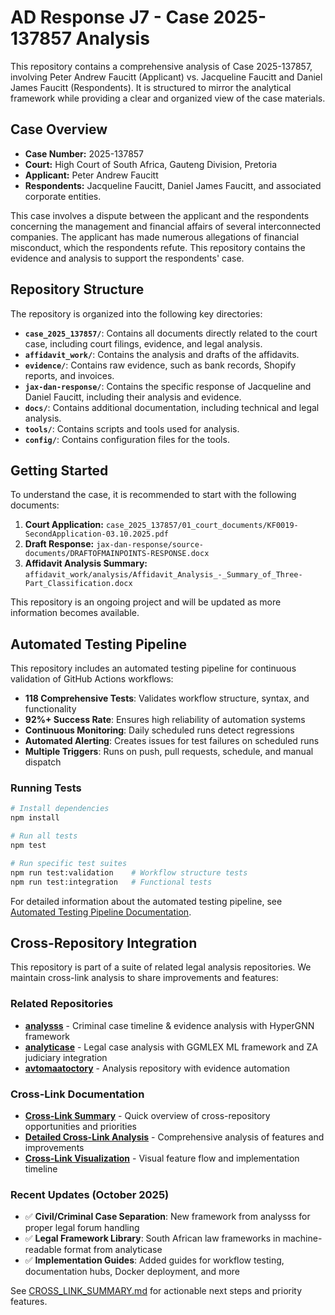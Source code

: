 # AD Response J7 - Case 2025-137857 Analysis

This repository contains a comprehensive analysis of Case 2025-137857, involving Peter Andrew Faucitt (Applicant) vs. Jacqueline Faucitt and Daniel James Faucitt (Respondents).
It is structured to mirror the analytical framework while providing a clear and organized view of the case materials.

## Case Overview

- **Case Number:** 2025-137857
- **Court:** High Court of South Africa, Gauteng Division, Pretoria
- **Applicant:** Peter Andrew Faucitt
- **Respondents:** Jacqueline Faucitt, Daniel James Faucitt, and associated corporate entities.

This case involves a dispute between the applicant and the respondents concerning the management and financial affairs of several interconnected companies.
The applicant has made numerous allegations of financial misconduct, which the respondents refute. This repository contains the evidence and analysis to support the respondents' case.

## Repository Structure

The repository is organized into the following key directories:

- **`case_2025_137857/`**: Contains all documents directly related to the court case, including court filings, evidence, and legal analysis.
- **`affidavit_work/`**: Contains the analysis and drafts of the affidavits.
- **`evidence/`**: Contains raw evidence, such as bank records, Shopify reports, and invoices.
- **`jax-dan-response/`**: Contains the specific response of Jacqueline and Daniel Faucitt, including their analysis and evidence.
- **`docs/`**: Contains additional documentation, including technical and legal analysis.
- **`tools/`**: Contains scripts and tools used for analysis.
- **`config/`**: Contains configuration files for the tools.

## Getting Started

To understand the case, it is recommended to start with the following documents:

1.  **Court Application:** `case_2025_137857/01_court_documents/KF0019-SecondApplication-03.10.2025.pdf`
2.  **Draft Response:** `jax-dan-response/source-documents/DRAFTOFMAINPOINTS-RESPONSE.docx`
3.  **Affidavit Analysis Summary:** `affidavit_work/analysis/Affidavit_Analysis_-_Summary_of_Three-Part_Classification.docx`

This repository is an ongoing project and will be updated as more information becomes available.

## Automated Testing Pipeline

This repository includes an automated testing pipeline for continuous validation of GitHub Actions workflows:

- **118 Comprehensive Tests**: Validates workflow structure, syntax, and functionality
- **92%+ Success Rate**: Ensures high reliability of automation systems
- **Continuous Monitoring**: Daily scheduled runs detect regressions
- **Automated Alerting**: Creates issues for test failures on scheduled runs
- **Multiple Triggers**: Runs on push, pull requests, schedule, and manual dispatch

### Running Tests

```bash
# Install dependencies
npm install

# Run all tests
npm test

# Run specific test suites
npm run test:validation    # Workflow structure tests
npm run test:integration   # Functional tests
```

For detailed information about the automated testing pipeline, see [Automated Testing Pipeline Documentation](docs/AUTOMATED_TESTING_PIPELINE.md).

## Cross-Repository Integration

This repository is part of a suite of related legal analysis repositories. We maintain cross-link analysis to share improvements and features:

### Related Repositories
- **[analysss](https://github.com/EchoCog/analysss)** - Criminal case timeline & evidence analysis with HyperGNN framework
- **[analyticase](https://github.com/rzonedevops/analyticase)** - Legal case analysis with GGMLEX ML framework and ZA judiciary integration
- **[avtomaatoctory](https://github.com/rzonedevops/avtomaatoctory)** - Analysis repository with evidence automation

### Cross-Link Documentation
- **[Cross-Link Summary](CROSS_LINK_SUMMARY.md)** - Quick overview of cross-repository opportunities and priorities
- **[Detailed Cross-Link Analysis](REPOSITORY_CROSS_LINK_ANALYSIS.md)** - Comprehensive analysis of features and improvements
- **[Cross-Link Visualization](CROSS_LINK_VISUALIZATION.md)** - Visual feature flow and implementation timeline

### Recent Updates (October 2025)
- ✅ **Civil/Criminal Case Separation**: New framework from analysss for proper legal forum handling
- ✅ **Legal Framework Library**: South African law frameworks in machine-readable format from analyticase
- ✅ **Implementation Guides**: Added guides for workflow testing, documentation hubs, Docker deployment, and more

See [CROSS_LINK_SUMMARY.md](CROSS_LINK_SUMMARY.md) for actionable next steps and priority features.

